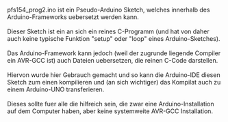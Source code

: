 <br>
pfs154_prog2.ino ist ein Pseudo-Arduino Sketch, welches innerhalb des Arduino-Frameworks
uebersetzt werden kann.<br>
<br>
Dieser Sketch ist ein an sich ein reines C-Programm (und hat von daher auch keine typische
Funktion "setup" oder "loop" eines Arduino-Sketches).<br>
<br>
Das Arduino-Framework kann jedoch (weil der zugrunde liegende Compiler ein AVR-GCC ist) auch
Dateien uebersetzen, die reinen C-Code darstellen.<br>
<br>
Hiervon wurde hier Gebrauch gemacht und so kann die Arduino-IDE diesen Sketch zum einen
kompilieren und (an sich wichtiger) das Kompilat auch zu einem Arduino-UNO transferieren.<br>
<br>
Dieses sollte fuer alle die hilfreich sein, die zwar eine Arduino-Installation auf dem
Computer haben, aber keine systemweite AVR-GCC Installation.
